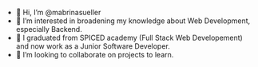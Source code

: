 - 👋 Hi, I’m @mabrinasueller
- 👀 I’m interested in broadening my knowledge about Web Development, especially Backend.
- 🌱 I graduated from SPICED academy (Full Stack Web Developement) and now work as a Junior Software Developer.
- 💞️ I’m looking to collaborate on projects to learn.


<!---
mabrinasueller/mabrinasueller is a ✨ special ✨ repository because its `README.md` (this file) appears on your GitHub profile.
You can click the Preview link to take a look at your changes.
--->
